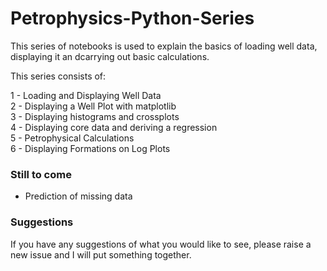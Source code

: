 # Petrophysics-Python-Series
This series of notebooks is used to explain the basics of loading well data, displaying it an dcarrying out basic calculations.

This series consists of:

1 - Loading and Displaying Well Data  
2 - Displaying a Well Plot with matplotlib  
3 - Displaying histograms and crossplots  
4 - Displaying core data and deriving a regression  
5 - Petrophysical Calculations  
6 - Displaying Formations on Log Plots  

### Still to come
- Prediction of missing data


### Suggestions
If you have any suggestions of what you would like to see, please raise a new issue and I will put something together.
